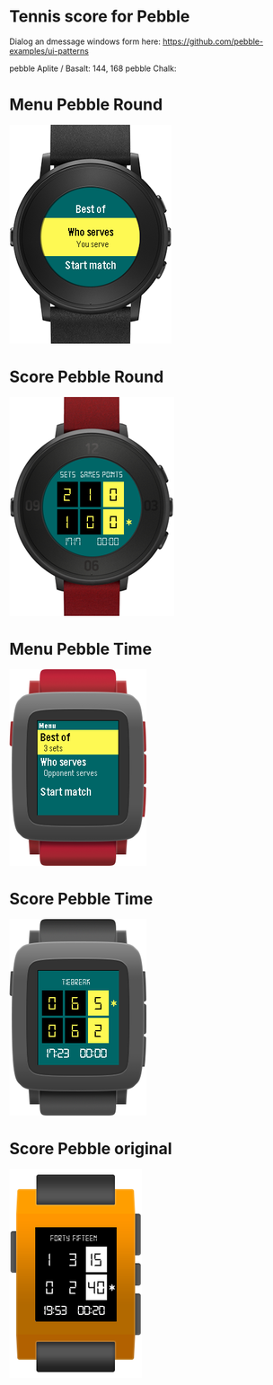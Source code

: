 
Tennis score for Pebble
==================

Dialog an dmessage windows form here: https://github.com/pebble-examples/ui-patterns

pebble Aplite / Basalt: 144, 168
pebble Chalk: 

# Menu Pebble Round

![](screenshots/pebble-time-round-black-menu.png)

# Score Pebble Round

![](screenshots/pebble-time-round-red-score.png)

# Menu Pebble Time

![](screenshots/pebble-time-red-menu.png)

# Score Pebble Time

![](screenshots/pebble-time-black_score.png)

# Score Pebble original

![](screenshots/pebble-orange-score.png)
